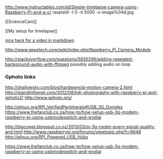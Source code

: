 http://www.instructables.com/id/Simple-timelapse-camera-using-Raspberry-Pi-and-a-c/
raspistill -t 0 -tl 5000 -o image%04d.jpg

[[ScienceCam]]


[[My setup for timelapse]]

[nice hack for a video in
markdown](http://stackoverflow.com/questions/4279611/how-to-embed-a-video-into-github-readme-md)

http://www.geeetech.com/wiki/index.php/Raspberry_Pi_Camera_Module

http://stackoverflow.com/questions/5930296/adding-repeated-background-audio-with-ffmpeg possibly adding audio on loop

### Gphoto links

http://shallowsky.com/blog/hardware/pi-motion-camera-2.html
http://islandinthenet.com/2012/08/hdr-photography-with-raspberry-pi-and-gphoto2/
http://www.gphoto.org/

http://elinux.org/RPi_VerifiedPeripherals#USB_3G_Dongles
https://www.thefanclub.co.za/how-to/how-setup-usb-3g-modem-raspberry-pi-using-usbmodeswitch-and-wvdial

http://bigcowpi.blogspot.co.nz/2013/03/pi-3g-router-query-signal-quality-and.html
http://www.raspberrypi.org/forums/viewtopic.php?t=9646
http://elinux.org/RPi_Powered_USB_Hubs

https://www.thefanclub.co.za/how-to/how-setup-usb-3g-modem-raspberry-pi-using-usbmodeswitch-and-wvdial
